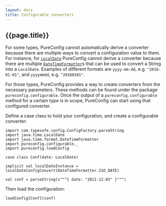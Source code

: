 ```yaml
---
layout: docs
title: Configurable converters
---
```

## {{page.title}}

For some types, PureConfig cannot automatically derive a converter because there are multiple ways to convert a configuration value to them. For instance, for [`LocalDate`](https://docs.oracle.com/javase/8/docs/api/java/time/LocalDate.html) PureConfig cannot derive a converter because there are multiple [`DateTimeFormatter`](https://docs.oracle.com/javase/8/docs/api/java/time/format/DateTimeFormatter.html)s that can be used to convert a String into a `LocalDate`. Examples of different formats are `yyyy-mm-dd`, e.g. `"2016-01-01"`, and `yyyymmdd`, e.g. `"20160101"`.

For those types, PureConfig provides a way to create converters from the necessary parameters. These methods can be found under the package `pureconfig.configurable`. Once the output of a `pureconfig.configurable` method for a certain type is in scope, PureConfig can start using that configured converter.

Define a case class to hold your configuration, and create a configurable converter:

```tut:silent
import com.typesafe.config.ConfigFactory.parseString
import java.time.LocalDate
import java.time.format.DateTimeFormatter
import pureconfig.configurable._
import pureconfig.loadConfig

case class Conf(date: LocalDate)

implicit val localDateInstance = localDateConfigConvert(DateTimeFormatter.ISO_DATE)

val conf = parseString(s"""{ date: "2011-12-03" }""")
```
Then load the configuration:

```tut:book
loadConfig[Conf](conf)
```
